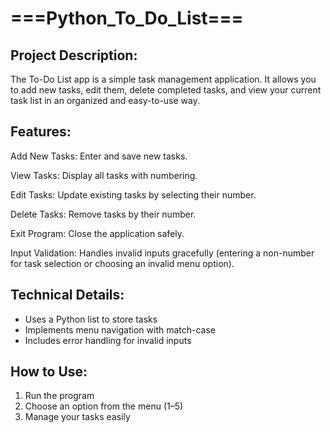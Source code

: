 # ===Python_To_Do_List===


## Project Description:

The To-Do List app is a simple task management application. It allows you to add new tasks, edit them, delete completed tasks, and view your current task list in an organized and easy-to-use way.

## Features:

Add New Tasks: Enter and save new tasks.

View Tasks: Display all tasks with numbering.

Edit Tasks: Update existing tasks by selecting their number.

Delete Tasks: Remove tasks by their number.

Exit Program: Close the application safely.

Input Validation: Handles invalid inputs gracefully (entering a non-number for task selection or choosing an invalid menu option).

## Technical Details:
- Uses a Python list to store tasks
- Implements menu navigation with match-case
- Includes error handling for invalid inputs

## How to Use:
1. Run the program
2. Choose an option from the menu (1–5)
3. Manage your tasks easily


